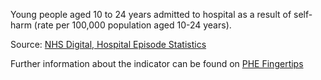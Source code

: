 Young people aged 10 to 24 years admitted to hospital as a result of self-harm (rate per 100,000 population aged 10-24 years).

Source: <a href="https://digital.nhs.uk/data-and-information/data-tools-and-services/data-services/hospital-episode-statistics" target="_blank">NHS Digital, Hospital Episode Statistics</a>

Further information about the indicator can be found on <a href="https://fingertips.phe.org.uk/search/90813" target="_blank">PHE Fingertips</a>

